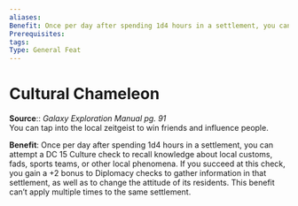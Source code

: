 ```yaml
---
aliases: 
Benefit: Once per day after spending 1d4 hours in a settlement, you can attempt a DC 15 Culture check to recall knowledge about local customs, fads, sports teams, or other local phenomena. If you succeed at this check, you gain a +2 bonus to Diplomacy checks to gather information in that settlement, as well as to change the attitude of its residents. This benefit can’t apply multiple times to the same settlement.
Prerequisites: 
tags: 
Type: General Feat
---
```


# Cultural Chameleon

**Source**:: _Galaxy Exploration Manual pg. 91_  
You can tap into the local zeitgeist to win friends and influence people.

**Benefit**: Once per day after spending 1d4 hours in a settlement, you can attempt a DC 15 Culture check to recall knowledge about local customs, fads, sports teams, or other local phenomena. If you succeed at this check, you gain a +2 bonus to Diplomacy checks to gather information in that settlement, as well as to change the attitude of its residents. This benefit can’t apply multiple times to the same settlement.

